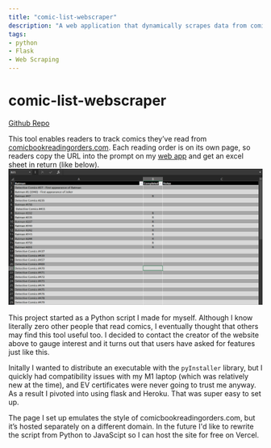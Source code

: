 ```yaml
---
title: "comic-list-webscraper"
description: "A web application that dynamically scrapes data from comicbookreadingorders.com to provide users a method to track reading progress."
tags:
- python
- Flask
- Web Scraping
---
```


# comic-list-webscraper
[Github Repo](https://github.com/jacob-armiger/comic-list-web-scraper)  
  
This tool enables readers to track comics they’ve read from [comicbookreadingorders.com](https://www.comicbookreadingorders.com). Each reading order is on its own page, so readers copy the URL into the prompt on my [web app](https://www.comicbookreadingordersdownload.com) and get an excel sheet in return (like below).
![Comic List](../../assets/comic_list.png)

This project started as a Python script I made for myself. Although I know literally zero other people that read comics, I eventually thought that others may find this tool useful too. I decided to contact the creator of the website above to gauge interest and it turns out that users have asked for features just like this. 

Initally I wanted to distribute an executable with the `pyInstaller` library, but I quickly had compatibility issues with my M1 laptop (which was relatively new at the time), and EV certificates were never going to trust me anyway. As a result I pivoted into using flask and Heroku. That was super easy to set up.

The page I set up emulates the style of comicbookreadingorders.com, but it’s hosted separately on a different domain. In the future I'd like to rewrite the script from Python to JavaScipt so I can host the site for free on Vercel.